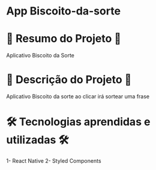 # App Biscoito-da-sorte

# 📄 Resumo do Projeto 📄

Aplicativo Biscoito da Sorte

# 📖 Descrição do Projeto 📖 

Aplicativo Biscoito da sorte ao clicar irá sortear uma frase
# 🛠️ Tecnologias aprendidas e utilizadas 🛠️

1- React Native
2- Styled Components

